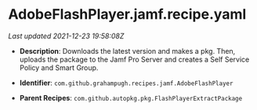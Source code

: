 # AdobeFlashPlayer.jamf.recipe.yaml

_Last updated 2021-12-23 19:58:08Z_

- **Description**: Downloads the latest version and makes a pkg. Then, uploads the package to the Jamf Pro Server and creates a Self Service Policy and Smart Group.

- **Identifier**: `com.github.grahampugh.recipes.jamf.AdobeFlashPlayer`

- **Parent Recipes**: `com.github.autopkg.pkg.FlashPlayerExtractPackage`